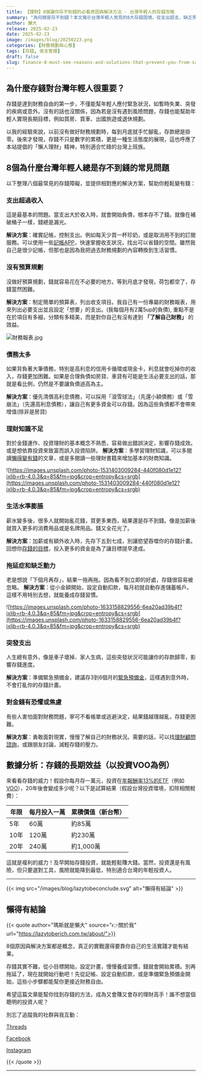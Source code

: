 ```yaml
---
title: 【理財】8個讓你存不到錢的必看原因與解決方法 - 台灣年輕人的存錢攻略
summary: "為何總是存不到錢？本文揭示台灣年輕人常見的8大存錢困境，從支出超支、缺乏預算到債務纏身，並提供具體解決方案。學會記帳、聰明規劃、優先還債，助你擺脫月光族，有效累積財富，邁向財務自由。"
author: 懶大
release: 2025-02-23
date: 2025-02-23
image: /images/blog/20250223.png
categories: [財務規劃與心態]
tags: [存錢, 收支管理]
draft: false
slug: finance-8-must-see-reasons-and-solutions-that-prevent-you-from-saving-money-a-saving-strategy-for-young-people-in-taiwan
---
```


## 為什麼存錢對台灣年輕人很重要？

存錢是達到財務自由的第一步，不僅能幫年輕人應付緊急狀況，如暫時失業、突發的疾病或意外。沒有的話也沒關係，因為若是沒有遇到風險問題，存錢也能幫助年輕人實現長期目標，例如買房、買車、出國旅遊或退休規劃。

以我的經驗來說，以前沒有做好財務規劃時，每到月底就手忙腳亂，存款總是掛零。後來才發現，存錢不只是數字的累積，更是一種生活態度的展現，這也呼應了本站提倡的「懶人理財」精神，特別適合忙碌的台灣上班族。

## 8個為什麼台灣年輕人總是存不到錢的常見問題

以下整理八個最常見的存錢障礙，並提供相對應的解決方案，幫助你輕鬆變有錢：

### 支出超過收入

這是最基本的問題。當支出大於收入時，就會開始負債，根本存不了錢。就像在補破桶子一樣，錢總是漏光。

**解決方案**：確實記帳，控制支出。例如每天少買一杯珍奶，或是取消用不到的訂閱服務。可以使用一些[記帳APP](https://www.elle.com/tw/life/tech/g63065301/spending-app-2025/)，快速掌握收支狀況，找出可以省錢的空間。雖然我自己是很少記帳，但那也是因為我把過去財務規劃的內容轉換到生活習慣。

### 沒有預算規劃

沒做好預算規劃，錢就容易花在不必要的地方。等到月底才發現，荷包都空了，存錢當然困難。

**解決方案**：制定簡單的預算表，列出收支項目。我自己有一份專屬的財務報表，用來列出必要支出並且設定「想要」的支出。(我每個月有2萬5up的負債), 重點不是在於項目有多細，分類有多精美，而是對你自己有沒有達到 **「了解自己財務」** 的效益。

![財務報表.jpg](images/blog/20250223_1.jpg)

### 債務太多

如果背負著大筆債務，特別是高利息的信用卡循環或現金卡，利息就會吃掉你的收入，存錢更加困難。如果是合理負債如房貸、車貸有可能是生活必要支出的話，那就是看比例，仍然是不要讓負債過高為主。

**解決方案**：優先清償高利息債務，可以採用「滾雪球法」（先還小額債務）或「雪崩法」（先還高利息債務），讓自己有更多資金可以存錢。因為這些負債都不會帶來增值(除非是房貸)

### 理財知識不足

對於金錢運作、投資理財的基本概念不熟悉，容易做出錯誤決定，影響存錢成效。或是想依靠投資來致富而誤入投資陷阱。
**解決方案**：多學習理財知識，可以多閱讀[懶得變有錢](https://lazytoberich.com.tw/blog/)的文章，或是多閱讀一些理財書籍來增加基本的財商知識。

![https://images.unsplash.com/photo-1531403009284-440f080d1e12?ixlib=rb-4.0.3&q=85&fm=jpg&crop=entropy&cs=srgb](https://images.unsplash.com/photo-1531403009284-440f080d1e12?ixlib=rb-4.0.3&q=85&fm=jpg&crop=entropy&cs=srgb)

### 生活水準膨脹

薪水變多後，很多人就開始亂花錢，買更多東西，結果還是存不到錢。像是加薪後就買入更多的消費用品或是名牌用品。錢又全花光了。

**解決方案**：加薪或有額外收入時，先存下五到七成，別讓慾望吞噬你的存錢計畫。回想你[存錢的目標](https://lazytoberich.com.tw/blog/finance-retirement-funds-are-not-as-insufficient-as-you-think-as-long-as-you-start-investing-now-follow-these-6-steps-to-begin-your-retirement-planning/#1%E8%A8%AD%E5%AE%9A%E4%BD%A0%E7%9A%84%E6%8A%95%E8%B3%87%E7%9B%AE%E6%A8%99)，投入更多的資金是為了讓目標提早達成。

### 拖延症和缺乏動力

老是想說「下個月再存」，結果一拖再拖。因為看不到立即的好處，存錢很容易被忽略。
**解決方案**：從小金額開始，設定自動扣款，每月初就自動存進儲蓄帳戶。這樣不用特別去想，就能養成存錢習慣。

![https://images.unsplash.com/photo-1633158829556-6ea20ad39b4f?ixlib=rb-4.0.3&q=85&fm=jpg&crop=entropy&cs=srgb](https://images.unsplash.com/photo-1633158829556-6ea20ad39b4f?ixlib=rb-4.0.3&q=85&fm=jpg&crop=entropy&cs=srgb)

### 突發支出

人生總有意外，像是車子壞掉、家人生病，這些突發狀況可能讓你的存款歸零，影響存錢進度。

**解決方案**：準備緊急預備金，建議存3到6個月的[緊急預備金](https://lazytoberich.com.tw/blog/ep5-financial-planning-is-missing-this-be-careful-just-buying-things-is-not-enough/)，這樣遇到意外時，不會打亂你的存錢計畫。

### 對金錢有恐懼或焦慮

有些人害怕面對財務問題，寧可不看帳單或逃避決定，結果錢越理越亂，存錢更困難。

**解決方案**：勇敢面對現實，慢慢了解自己的財務狀況。需要的話，可以找[理財顧問諮詢](https://lazytoberich.com.tw/contact/)，或跟朋友討論，減輕存錢的壓力。

## 數據分析：存錢的長期效益（以投資VOO為例）

來看看存錢的威力！假設你每月存一萬元，投資在[年報酬率13%的ETF](https://lazytoberich.com.tw/blog/investing-affordable-vs-luxury-etf-comparison/)（例如[VOO](https://lazytoberich.com.tw/blog/investment-is-voo-a-guaranteed-profit-in-2025-or-should-we-be-cautious-of-potential-pitfalls/)），20年後會變成多少呢？以下是試算結果（假設台灣投資環境，扣除相關稅費）：

| **年限** | **每月投入一萬** | **累積價值（新台幣）** |
| -------- | ---------------- | ---------------------- |
| 5年      | 60萬             | 約85萬                 |
| 10年     | 120萬            | 約230萬                |
| 20年     | 240萬            | 約1,000萬              |

這就是複利的威力！及早開始存錢投資，就能輕鬆賺大錢。當然，投資還是有風險，但只要選對工具，風險就能降到最低，特別適合台灣的年輕投資人。

---

{{< img src="/images/blog/lazytobeconclude.svg" alt="懶得有結論" >}}

## 懶得有結論

{{< quote author="瑪斯就是懶大" source="👉關於我" url="https://lazytoberich.com.tw/about/">}}

8個原因與解決方案都是概念，真正的實戰還得要靠你自己的生活實踐才能有結果。

存錢其實不難，從小目標開始，設定計畫，慢慢養成習慣，錢就會開始累積。別再拖延了，現在就開始行動吧！先從記帳、設定自動扣款，或是準備緊急預備金開始，這些小步驟都能幫你更接近財務自由。

希望這篇文章能幫你找到存錢的方法，成為又會賺又會存的理財高手！誰不想當個聰明的投資人呢？

別忘了追蹤我的社群與我互動：

[Threads](https://www.threads.net/@lazytoberich/)

[Facebook](https://www.facebook.com/lazytoberich)

[Instagram](https://www.instagram.com/lazytoberich/)

{{< /quote >}}

---

